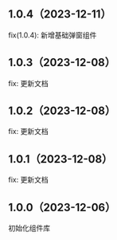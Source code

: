 ## 1.0.4（2023-12-11）
fix(1.0.4): 新增基础弹窗组件
## 1.0.3（2023-12-08）
fix: 更新文档
## 1.0.2（2023-12-08）
fix: 更新文档
## 1.0.1（2023-12-08）
fix: 更新文档
## 1.0.0（2023-12-06）
初始化组件库
